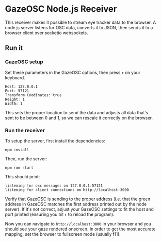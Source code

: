 # GazeOSC Node.js Receiver

This receiver makes it possible to stream eye tracker data to the browser. A node.js server listens for OSC data, converts it to JSON, then sends it to a browser client over socketio websockets.

## Run it

### GazeOSC setup

Set these parameters in the GazeOSC options, then press `r` on your keyboard.

```
Host: 127.0.0.1
Port: 57121
Transform Coodinates: true
Height: 1
Width: 1
```

This sets the proper location to send the data and adjusts all data that's sent to be between 0 and 1, so we can rescale it correctly on the browser.

### Run the receiver

To setup the server, first install the dependencies:

```
npm install
```

Then, run the server:

```
npm run start
```

This should print:

```
listening for osc messages on 127.0.0.1:57121
listening for client connections on http://localhost:3000
```

Verify that GazeOSC is sending to the proper address (i.e. that the green address in GazeOSC matches the first address printed out by the node server). If it's not correct, adjust your GazeOSC settings to fit the host and port printed (ensuring you hit `r` to reload the program).

Now you can navigate to `http://localhost:3000` in your browser and you should see your gaze rendered onscreen. In order to get the most accurate mapping, set the browser to fullscreen mode (usually f11).
